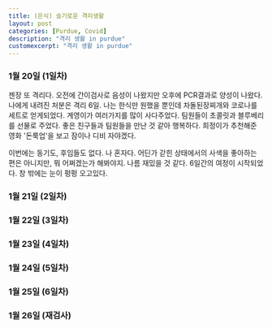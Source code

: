 ```yaml
---
title: (은식) 슬기로운 격리생활
layout: post
categories: [Purdue, Covid]
description: "격리 생활 in purdue"
customexcerpt: "격리 생활 in purdue"
---
```


### 1월 20일 (1일차)

젠장 또 격리다. 오전에 간이검사로 음성이 나왔지만 오후에 PCR결과로 양성이 나왔다. 나에게 내려진 처분은 격리 6일. 나는 한식만 원했을 뿐인데 차돌된장찌개와 코로나를 세트로 얻게되었다. 계영이가 여러가지를 많이 사다주었다. 팀원들이 초콜릿과 블루베리를 선물로 주었다. 좋은 친구들과 팀원들을 만난 것 같아 행복하다. 희정이가 추천해준 영화 '돈룩업'을 보고 잠이나 디비 자야겠다.

이번에는 동기도, 후임들도 없다. 나 혼자다. 어딘가 갇힌 상태에서의 사색을 좋아하는 편은 아니지만, 뭐 어쩌겠는가 해봐야지. 나름 재밌을 것 같다. 6일간의 여정이 시작되었다. 창 밖에는 눈이 펑펑 오고있다.

### 1월 21일 (2일차)

### 1월 22일 (3일차)

### 1월 23일 (4일차)

### 1월 24일 (5일차)

### 1월 25일 (6일차)

### 1월 26일 (재검사)

